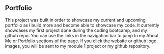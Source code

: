 ## Portfolio

This project was built in order to showcase my current and upcoming portfolio as I build more and become able to showcase my code. It currently showcases my first project done during the coding bootcamp, and my github repo. You can use the links in the navigation bar to jump to my About Me or Portfolio sections of the page. If you click the website or github logo images, you will be sent to my module 1 project or my github repository. 